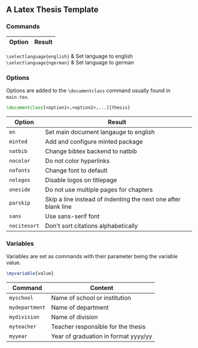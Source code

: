 ## A Latex Thesis Template

### Commands

Option | Result
------ | ------
`\selectlanguage{english}` & Set language to english
`\selectlanguage{ngerman}` & Set language to german

### Options

Options are added to the `\documentclass` command usually found in `main.tex`.
```latex
\documentclass[<option1>,<option2>,...]{thesis}
```

Option | Result
------ | ------
`en` | Set main document langauge to english
`minted` | Add and configure minted package
`natbib` | Change bibtex backend to natbib
`nocolor` | Do not color hyperlinks
`nofonts` | Change font to default
`nologos` | Disable logos on titlepage
`oneside` | Do not use multiple pages for chapters
`parskip` | Skip a line instead of indenting the next one after blank line
`sans` | Use sans-serif font
`nocitesort` | Don't sort citations alphabetically

### Variables

Variables are set as commands with their parameter being the variable value.
```tex
\myvariable{value}
```

Command | Content
------- | -------
`myschool` | Name of school or institution
`mydepartment` | Name of department
`mydivision` | Name of division
`myteacher` | Teacher responsible for the thesis
`myyear` | Year of graduation in format yyyy/yy
